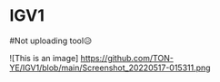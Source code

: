 # IGV1

#Not uploading tool😥


![This is an image]
https://github.com/TON-YE/IGV1/blob/main/Screenshot_20220517-015311.png
